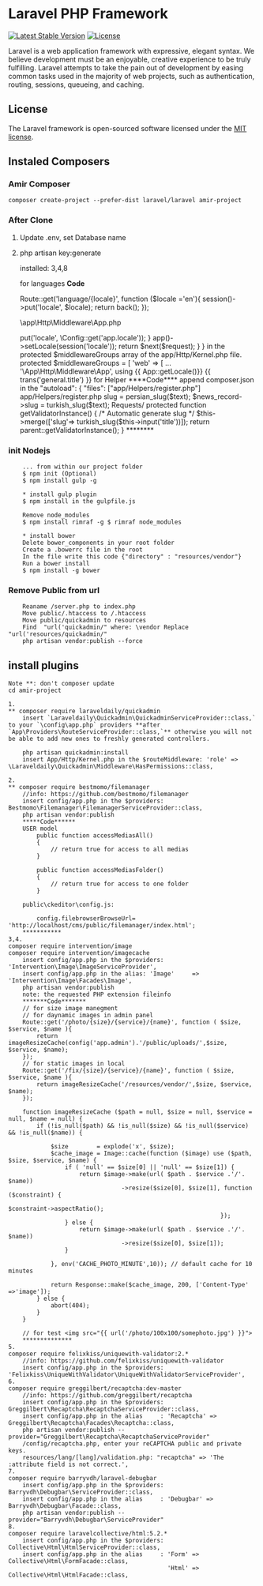# Laravel PHP Framework

[![Latest Stable Version](https://poser.pugx.org/laravel/framework/v/stable.svg)](https://packagist.org/packages/laravel/framework)
[![License](https://poser.pugx.org/laravel/framework/license.svg)](https://packagist.org/packages/laravel/framework)

Laravel is a web application framework with expressive, elegant syntax. We believe development must be an enjoyable, creative experience to be truly fulfilling. Laravel attempts to take the pain out of development by easing common tasks used in the majority of web projects, such as authentication, routing, sessions, queueing, and caching.

## License

The Laravel framework is open-sourced software licensed under the [MIT license](http://opensource.org/licenses/MIT).

## Instaled Composers
### Amir Composer

	composer create-project --prefer-dist laravel/laravel amir-project

### After Clone
1. Update .env, set Database name
2. php artisan key:generate

	installed: 3,4,8

    for languages
    ****Code****

	Route::get('language/{locale}', function ($locale ='en'){
	    session()->put('locale', $locale);
	    return back();
	});
	
	\app\Http\Middleware\App.php
	<?php 
		namespace App\Http\Middleware;
		use Closure, Session;
		class App {
		    /**
		     * The availables languages.
		     *
		     * @array $languages
		     */

		    /**
		     * Handle an incoming request.
		     *
		     * @param  \Illuminate\Http\Request  $request
		     * @param  \Closure  $next
		     * @return mixed
		     */
		    public function handle($request, Closure $next)
		    {
		        if(!session('locale'))
		        {
		            session()->put('locale', \Config::get('app.locale'));
		        }
		        app()->setLocale(session('locale'));
		        return $next($request);
		    }
		}
	in the protected $middlewareGroups array of the app/Http/Kernel.php file.
	    protected $middlewareGroups = [
	        'web' => [
	        	...
				'\App\Http\Middleware\App',

	using
	{{ App::getLocale()}}
	{{ trans('general.title') }}

	for Helper
    ****Code****
		append composer.json in the "autoload": {
        "files": ["app/Helpers/register.php"]
		
		app/Helpers/register.php
		<?php
        	include_once 'TextHelpers.php';

        app/Helpers/TextHelpers.php
        <?php ...

		run composer dump-autoload

        using
		persian_normalizer($text);
		$news_record->slug = persian_slug($text);
		$news_record->slug = turkish_slug($text);
		
		Requests/
		protected function getValidatorInstance() {
			/*
				Automatic generate slug
			*/
		    $this->merge(['slug'=> turkish_slug($this->input('title'))]);
		    return parent::getValidatorInstance();
		}
    ********

### init Nodejs
		
		... from within our project folder
		$ npm init (Optional)
		$ npm install gulp -g

		* install gulp plugin
		$ npm install in the gulpfile.js

		Remove node_modules
		$ npm install rimraf -g $ rimraf node_modules

		* install bower
		Delete bower_components in your root folder
		Create a .bowerrc file in the root
		In the file write this code {"directory" : "resources/vendor"}
		Run a bower install
		$ npm install -g bower

### Remove Public from url
		Reaname /server.php to index.php
		Move public/.htaccess to /.htaccess
		Move public/quickadmin to resources
		Find  "url('quickadmin/" where: \vendor Replace "url('resources/quickadmin/"
		php artisan vendor:publish --force

## install plugins
	Note **: don't composer update
	cd amir-project

	1.
	** composer require laraveldaily/quickadmin
		insert `Laraveldaily\Quickadmin\QuickadminServiceProvider::class,` to your `\config\app.php` providers **after `App\Providers\RouteServiceProvider::class,`** otherwise you will not be able to add new ones to freshly generated controllers.

		php artisan quickadmin:install
		insert App/Http/Kernel.php in the $routeMiddleware: 'role' => \Laraveldaily\Quickadmin\Middleware\HasPermissions::class,

	2.
	** composer require bestmomo/filemanager
        //info: https://github.com/bestmomo/filemanager
        insert config/app.php in the $providers: Bestmomo\Filemanager\FilemanagerServiceProvider::class,
        php artisan vendor:publish
        *****Code******
        USER model
			public function accessMediasAll()
			{
			    // return true for access to all medias
			}

			public function accessMediasFolder()
			{
			    // return true for access to one folder
			}

		public\ckeditor\config.js:     
     	
    		config.filebrowserBrowseUrl= 'http://localhost/cms/public/filemanager/index.html';		
		***********
	3,4.	
	composer require intervention/image
    composer require intervention/imagecache
		insert config/app.php in the $providers: 'Intervention\Image\ImageServiceProvider',
		insert config/app.php in the alias: 'Image'     => 'Intervention\Image\Facades\Image',
		php artisan vendor:publish
		note: the requested PHP extension fileinfo
		*******Code*******
		// for size image manegment
		// for daynamic images in admin panel
		Route::get('/photo/{size}/{service}/{name}', function ( $size, $service, $name ){
			return imageResizeCache(config('app.admin').'/public/uploads/',$size, $service, $name);
		});
		// for static images in local
		Route::get('/fix/{size}/{service}/{name}', function ( $size, $service, $name ){
			return imageResizeCache('/resources/vendor/',$size, $service, $name);
		});

		function imageResizeCache ($path = null, $size = null, $service = null, $name = null) {
			if (!is_null($path) && !is_null($size) && !is_null($service) && !is_null($name)) {
				
				$size        = explode('x', $size);
				$cache_image = Image::cache(function ($image) use ($path, $size, $service, $name) {
					if ( 'null' == $size[0] || 'null' == $size[1]) {
				    	return $image->make(url( $path . $service .'/'. $name))
				    		     	->resize($size[0], $size[1], function ($constraint) {
																    $constraint->aspectRatio();
																});
					} else {
						return $image->make(url( $path . $service .'/'. $name))
				    		     	->resize($size[0], $size[1]);
					}
					
				}, env('CACHE_PHOTO_MINUTE',10)); // default cache for 10 minutes

				return Response::make($cache_image, 200, ['Content-Type' =>'image']);
			} else {
				abort(404);
			}
		}

		// for test <img src="{{ url('/photo/100x100/somephoto.jpg') }}">
		**************
	5.
	composer require felixkiss/uniquewith-validator:2.*
		//info: https://github.com/felixkiss/uniquewith-validator
		insert config/app.php in the $providers: 'Felixkiss\UniqueWithValidator\UniqueWithValidatorServiceProvider',
	6.
    composer require greggilbert/recaptcha:dev-master
        //info: https://github.com/greggilbert/recaptcha
        insert config/app.php in the $providers: Greggilbert\Recaptcha\RecaptchaServiceProvider::class,
        insert config/app.php in the alias     : 'Recaptcha' => Greggilbert\Recaptcha\Facades\Recaptcha::class,
        php artisan vendor:publish --provider="Greggilbert\Recaptcha\RecaptchaServiceProvider"
        /config/recaptcha.php, enter your reCAPTCHA public and private keys.
        resources/lang/[lang]/validation.php: "recaptcha" => 'The :attribute field is not correct.',
	7.
	composer require barryvdh/laravel-debugbar
		insert config/app.php in the $providers: Barryvdh\Debugbar\ServiceProvider::class,
		insert config/app.php in the alias	   : 'Debugbar' => Barryvdh\Debugbar\Facade::class,
		php artisan vendor:publish --provider="Barryvdh\Debugbar\ServiceProvider"
	8.
	composer require laravelcollective/html:5.2.*
		insert config/app.php in the $providers: Collective\Html\HtmlServiceProvider::class,
		insert config/app.php in the alias	   : 'Form' => Collective\Html\FormFacade::class,
      											 'Html' => Collective\Html\HtmlFacade::class,